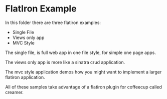 # FlatIron Example

In this folder there are three flatiron examples:

* Single File
* Views only app
* MVC Style

The single file, is full web app in one file style, for simple one page
apps.

The views only app is more like a sinatra crud application.

The mvc style application demos how you might want to implement a larger
flatiron application.

All of these samples take advantage of a flatiron plugin for coffeecup
called creamer.


